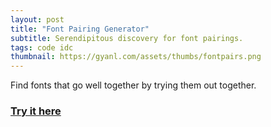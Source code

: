 ```yaml
---
layout: post
title: "Font Pairing Generator"
subtitle: Serendipitous discovery for font pairings.
tags: code idc
thumbnail: https://gyanl.com/assets/thumbs/fontpairs.png
---
```


Find fonts that go well together by trying them out together.

### [Try it here](https://fontfinder.tech/)

